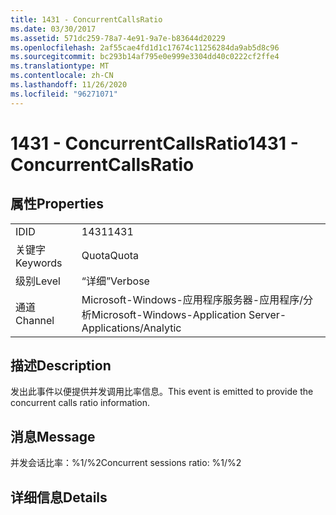 ```yaml
---
title: 1431 - ConcurrentCallsRatio
ms.date: 03/30/2017
ms.assetid: 571dc259-78a7-4e91-9a7e-b83644d20229
ms.openlocfilehash: 2af55cae4fd1d1c17674c11256284da9ab5d8c96
ms.sourcegitcommit: bc293b14af795e0e999e3304dd40c0222cf2ffe4
ms.translationtype: MT
ms.contentlocale: zh-CN
ms.lasthandoff: 11/26/2020
ms.locfileid: "96271071"
---
```

# <a name="1431---concurrentcallsratio"></a><span data-ttu-id="00da8-102">1431 - ConcurrentCallsRatio</span><span class="sxs-lookup"><span data-stu-id="00da8-102">1431 - ConcurrentCallsRatio</span></span>

## <a name="properties"></a><span data-ttu-id="00da8-103">属性</span><span class="sxs-lookup"><span data-stu-id="00da8-103">Properties</span></span>  
  
|||  
|-|-|  
|<span data-ttu-id="00da8-104">ID</span><span class="sxs-lookup"><span data-stu-id="00da8-104">ID</span></span>|<span data-ttu-id="00da8-105">1431</span><span class="sxs-lookup"><span data-stu-id="00da8-105">1431</span></span>|  
|<span data-ttu-id="00da8-106">关键字</span><span class="sxs-lookup"><span data-stu-id="00da8-106">Keywords</span></span>|<span data-ttu-id="00da8-107">Quota</span><span class="sxs-lookup"><span data-stu-id="00da8-107">Quota</span></span>|  
|<span data-ttu-id="00da8-108">级别</span><span class="sxs-lookup"><span data-stu-id="00da8-108">Level</span></span>|<span data-ttu-id="00da8-109">“详细”</span><span class="sxs-lookup"><span data-stu-id="00da8-109">Verbose</span></span>|  
|<span data-ttu-id="00da8-110">通道</span><span class="sxs-lookup"><span data-stu-id="00da8-110">Channel</span></span>|<span data-ttu-id="00da8-111">Microsoft-Windows-应用程序服务器-应用程序/分析</span><span class="sxs-lookup"><span data-stu-id="00da8-111">Microsoft-Windows-Application Server-Applications/Analytic</span></span>|  
  
## <a name="description"></a><span data-ttu-id="00da8-112">描述</span><span class="sxs-lookup"><span data-stu-id="00da8-112">Description</span></span>  

 <span data-ttu-id="00da8-113">发出此事件以便提供并发调用比率信息。</span><span class="sxs-lookup"><span data-stu-id="00da8-113">This event is emitted to provide the concurrent calls ratio information.</span></span>  
  
## <a name="message"></a><span data-ttu-id="00da8-114">消息</span><span class="sxs-lookup"><span data-stu-id="00da8-114">Message</span></span>  

 <span data-ttu-id="00da8-115">并发会话比率：%1/%2</span><span class="sxs-lookup"><span data-stu-id="00da8-115">Concurrent sessions ratio: %1/%2</span></span>  
  
## <a name="details"></a><span data-ttu-id="00da8-116">详细信息</span><span class="sxs-lookup"><span data-stu-id="00da8-116">Details</span></span>
